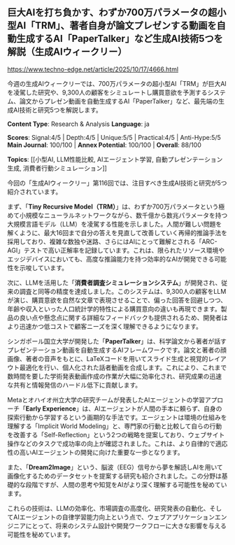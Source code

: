 ## 巨大AIを打ち負かす、わずか700万パラメータの超小型AI「TRM」、著者自身が論文プレゼンする動画を自動生成するAI「PaperTalker」など生成AI技術5つを解説（生成AIウィークリー）

https://www.techno-edge.net/article/2025/10/17/4666.html

今週の生成AIウィークリーでは、700万パラメータの超小型AI「TRM」が巨大AIを凌駕した研究や、9,300人の顧客をシミュレートし購買意欲を予測するシステム、論文からプレゼン動画を自動生成するAI「PaperTalker」など、最先端の生成AI技術と研究5つを解説します。

**Content Type**: Research & Analysis
**Language**: ja

**Scores**: Signal:4/5 | Depth:4/5 | Unique:5/5 | Practical:4/5 | Anti-Hype:5/5
**Main Journal**: 100/100 | **Annex Potential**: 100/100 | **Overall**: 88/100

**Topics**: [[小型AI, LLM性能比較, AIエージェント学習, 自動プレゼンテーション生成, 消費者行動シミュレーション]]

今回の「生成AIウィークリー」第116回では、注目すべき生成AI技術と研究が5つ紹介されています。

まず、「**Tiny Recursive Model（TRM）**」は、わずか700万パラメータという極めて小規模なニューラルネットワークながら、数千億から数兆パラメータを持つ大規模言語モデル（LLM）を凌駕する性能を示しました。人間が難しい問題を解くように、最大16回まで自分の答えを見直して改善していく再帰的推論手法を採用しており、複雑な数独や迷路、さらにはAIにとって難解とされる「ARC-AGI」テストで高い正解率を記録しています。これは、限られたリソース環境やエッジデバイスにおいても、高度な推論能力を持つ効率的なAIが開発できる可能性を示唆しています。

次に、LLMを活用した「**消費者調査シミュレーションシステム**」が開発され、従来の調査と同等の精度を達成しました。このシステムは、9,300人の顧客をLLMが演じ、購買意欲を自然な文章で表現させることで、偏った回答を回避しつつ、年齢や収入といった人口統計学的特性による購買意向の違いも再現できます。製品の良い点や懸念点に関する詳細なフィードバックも提供されるため、開発者はより迅速かつ低コストで顧客ニーズを深く理解できるようになります。

シンガポール国立大学が開発した「**PaperTalker**」は、科学論文から著者が話すプレゼンテーション動画を自動生成するAIフレームワークです。論文と著者の顔画像、著者の音声をもとに、LaTeXコードを用いてスライド生成と視覚的レイアウト最適化を行い、個人化された話者動画を合成します。これにより、これまで数時間を要した学術発表動画作成の作業が大幅に効率化され、研究成果の迅速な共有と情報発信のハードル低下に貢献します。

Metaとオハイオ州立大学の研究チームが発表したAIエージェントの学習アプローチ「**Early Experience**」は、AIエージェントが人間の手本に頼らず、自身の探索行動から学習するという画期的な手法です。エージェントは環境の仕組みを理解する「Implicit World Modeling」と、専門家の行動と比較して自らの行動を改善する「Self-Reflection」という2つの戦略を提案しており、ウェブサイト操作などのタスクで成功率の向上が確認されました。これは、より自律的で適応性の高いAIエージェントの開発に向けた重要な一歩となります。

また、「**Dream2Image**」という、脳波（EEG）信号から夢を解読しAIを用いて画像化するためのデータセットを提案する研究も紹介されました。この分野は基礎的な段階ですが、人間の思考や知覚をAIがより深く理解する可能性を秘めています。

これらの技術は、LLMの効率化、市場調査の高度化、研究発表の自動化、そしてAIエージェントの自律学習能力向上という点で、ウェブアプリケーションエンジニアにとって、将来のシステム設計や開発ワークフローに大きな影響を与える可能性を秘めています。